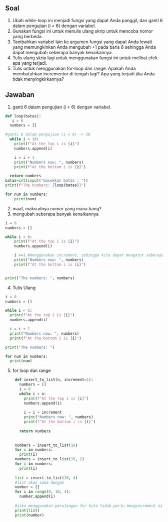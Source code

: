 ## Soal
1. Ubah while-loop ini menjadi fungsi yang dapat Anda panggil, dan ganti 6 dalam pengujian (i < 6) dengan variabel. 
2. Gunakan fungsi ini untuk menulis ulang skrip untuk mencoba nomor yang berbeda. 
3. Tambahkan variabel lain ke argumen fungsi yang dapat Anda lewati yang memungkinkan Anda mengubah +1 pada baris 8 sehingga Anda dapat mengubah seberapa banyak kenaikannya. 
4. Tulis ulang skrip lagi untuk menggunakan fungsi ini untuk melihat efek apa yang terjadi.
5. Tulis untuk menggunakan for-loop dan range. Apakah Anda membutuhkan incrementor di tengah lagi? Apa yang terjadi jika Anda tidak menyingkirkannya?

## Jawaban
1. ganti 6 dalam pengujian (i < 6) dengan variabel.
```python
def loop(batas):  
   i = 0
  numbers = []

#ganti 6 dalam pengujian (i < 6) -> 10
  while i < 10:
    print(f"At the top i is {i}")
    numbers.append(i)

    i = i + 1
    print("Numbers now: ", numbers)
    print(f"At the bottom i is {i}")

  return numbers
batas=int(input("masukkan batas : "))
print(f"The numbers: {loop(batas)}")

for num in numbers:
    print(num)

```
2. maaf, maksudnya nomor yang mana bang?
3. mengubah seberapa banyak kenaikannya
```python
i = 0
numbers = []

while i < 6:
    print(f"At the top i is {i}")
    numbers.append(i)

    i +=1 #menggunakan increment, sehingga kita dapat mengatur seberapa banyak kenaikannya
    print("Numbers now: ", numbers)
    print(f"At the bottom i is {i}")


print("The numbers: ", numbers)
```
4. Tulis Ulang
```python
i = 0
numbers = []

while i < 6:
  print(f"At the top i is {i}")
  numbers.append(i)

  i = i + 1
  print("Numbers now: ", numbers)
  print(f"At the bottom i is {i}")

print("The numbers: ")

for num in numbers:
  print(num)
```
5. for loop dan range
   ```python
    def insert_to_list(n, increment=1):
      numbers = []
      i = 0
      while i < n:
        print(f"At the top i is {i}")
        numbers.append(i)
    
        i = i + increment
        print("Numbers now: ", numbers)
        print(f"At the bottom i is {i}")
    
      return numbers
    
    
    numbers = insert_to_list(10)
    for i in numbers:
      print(i)
    numbers = insert_to_list(10, 2)
    for i in numbers:
      print(i)
    
    list = insert_to_list(10, 4)
    #list akan sama dengan
    number = []
    for i in range(0, 10, 4):
      number.append(i)
    
    #jika menggunakan perulangan for kita tidak perlu mengincrement nilai i
    print(list)
    print(number)


    ```